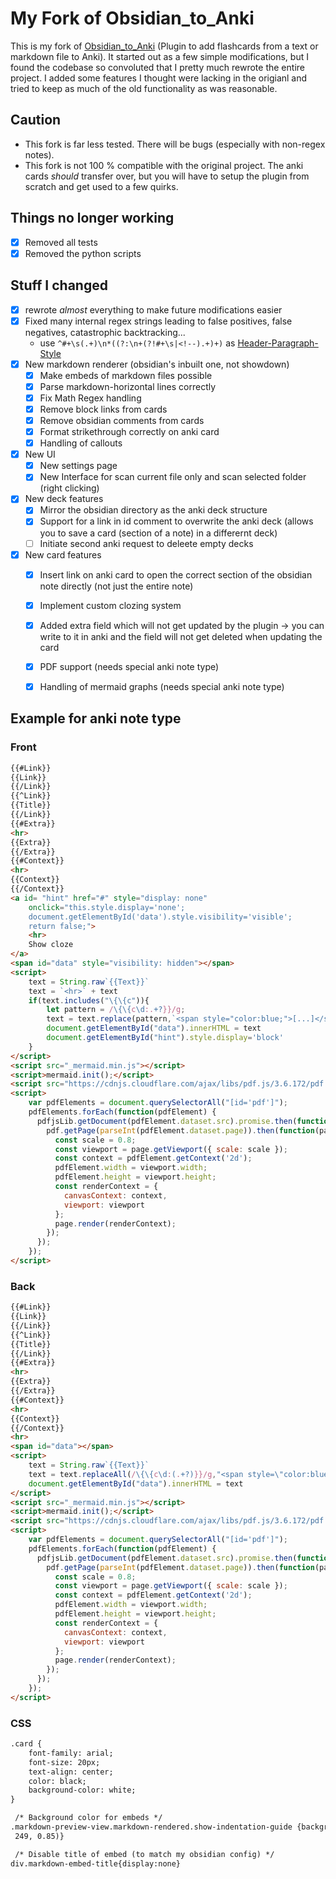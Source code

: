 # My Fork of Obsidian_to_Anki
This is my fork of [Obsidian_to_Anki](https://github.com/Pseudonium/Obsidian_to_Anki) (Plugin to add flashcards from a text or markdown file to Anki). It started out as a few simple modifications, but I found the codebase so convoluted that I pretty much rewrote the entire project. I added some features I thought were lacking in the origianl and tried to keep as much of the old functionality as was reasonable. 

## Caution
- This fork is far less tested. There will be bugs (especially with non-regex notes).
- This fork is not 100 % compatible with the original project. The anki cards *should* transfer over, but you will have to setup the plugin from scratch and get used to a few quirks.

## Things no longer working
- [x] Removed all tests
- [x] Removed the python scripts

## Stuff I changed
- [x] rewrote *almost* everything to make future modifications easier
- [x] Fixed many internal regex strings leading to false positives, false negatives, catastrophic backtracking...
	- use  `^#+\s(.+)\n*((?:\n+(?!#+\s|<!--).+)+)` as [Header-Paragraph-Style](https://github.com/ObsidianToAnki/Obsidian_to_Anki/wiki/Header-paragraph-style)
- [x] New markdown renderer (obsidian's inbuilt one, not showdown)
	- [x] Make embeds of markdown files possible
	- [x] Parse markdown-horizontal lines correctly
	- [x] Fix Math Regex handling
	- [x] Remove block links from cards
	- [x] Remove obsidian comments from cards
	- [x] Format strikethrough correctly on anki card
	- [x] Handling of callouts
- [x] New UI
	- [x] New settings page
	- [x] New Interface for scan current file only and scan selected folder (right clicking)
- [X] New deck features
	- [x] Mirror the obsidian directory as the anki deck structure
	- [x] Support for a link in id comment to overwrite the anki deck (allows you to save a card (section of a note) in a differernt deck)
	- [ ] Initiate second anki request to deleete empty decks
- [X] New card features
	- [x] Insert link on anki card to open the correct section of the obsidian note directly (not just the entire note)
	- [x] Implement custom clozing system
	- [x] Added extra field which will not get updated by the plugin -> you can write to it in anki and the field will not get deleted when updating the card
	- [x] PDF support (needs special anki note type)
 	- [x] Handling of mermaid graphs (needs special anki note type)


## Example for anki note type
### Front
```html
{{#Link}}
{{Link}}
{{/Link}}
{{^Link}}
{{Title}}
{{/Link}}
{{#Extra}}
<hr>
{{Extra}}
{{/Extra}}
{{#Context}}
<hr>
{{Context}}
{{/Context}}
<a id= "hint" href="#" style="display: none"
    onclick="this.style.display='none';
    document.getElementById('data').style.visibility='visible';
    return false;">
    <hr>
    Show cloze
</a>
<span id="data" style="visibility: hidden"></span>
<script>
    text = String.raw`{{Text}}`
    text = `<hr>` + text
    if(text.includes("\{\{c")){	
    	let pattern = /\{\{c\d:.+?}}/g;
    	text = text.replace(pattern,`<span style="color:blue;">[...]</span>`)
    	document.getElementById("data").innerHTML = text
    	document.getElementById("hint").style.display='block'
    }
</script>
<script src="_mermaid.min.js"></script>
<script>mermaid.init();</script> 
<script src="https://cdnjs.cloudflare.com/ajax/libs/pdf.js/3.6.172/pdf.min.js"></script>
<script>
    var pdfElements = document.querySelectorAll("[id='pdf']");   
    pdfElements.forEach(function(pdfElement) {
      pdfjsLib.getDocument(pdfElement.dataset.src).promise.then(function(pdf) {
        pdf.getPage(parseInt(pdfElement.dataset.page)).then(function(page) {
          const scale = 0.8;
          const viewport = page.getViewport({ scale: scale });
          const context = pdfElement.getContext('2d');
          pdfElement.width = viewport.width;
          pdfElement.height = viewport.height;
          const renderContext = {
            canvasContext: context,
            viewport: viewport
          };
          page.render(renderContext);
        });
      });
    });
</script>
```
### Back
```html
{{#Link}}
{{Link}}
{{/Link}}
{{^Link}}
{{Title}}
{{/Link}}
{{#Extra}}
<hr>
{{Extra}}
{{/Extra}}
{{#Context}}
<hr>
{{Context}}
{{/Context}}
<hr>
<span id="data"></span>
<script>
    text = String.raw`{{Text}}`
    text = text.replaceAll(/\{\{c\d:(.+?)}}/g,"<span style=\"color:blue;\">$1</span>")
    document.getElementById("data").innerHTML = text
</script>
<script src="_mermaid.min.js"></script>
<script>mermaid.init();</script> 
<script src="https://cdnjs.cloudflare.com/ajax/libs/pdf.js/3.6.172/pdf.min.js"></script>
<script>
    var pdfElements = document.querySelectorAll("[id='pdf']");   
    pdfElements.forEach(function(pdfElement) {
      pdfjsLib.getDocument(pdfElement.dataset.src).promise.then(function(pdf) {
        pdf.getPage(parseInt(pdfElement.dataset.page)).then(function(page) {
          const scale = 0.8;
          const viewport = page.getViewport({ scale: scale });
          const context = pdfElement.getContext('2d');
          pdfElement.width = viewport.width;
          pdfElement.height = viewport.height;
          const renderContext = {
            canvasContext: context,
            viewport: viewport
          };
          page.render(renderContext);
        });
      });
    });
</script>
```
### CSS
```html
.card {
    font-family: arial;
    font-size: 20px;
    text-align: center;
    color: black;
    background-color: white;
}

 /* Background color for embeds */
.markdown-preview-view.markdown-rendered.show-indentation-guide {background-color: rgba(245, 248,
 249, 0.85)}

 /* Disable title of embed (to match my obsidian config) */
div.markdown-embed-title{display:none}
```
